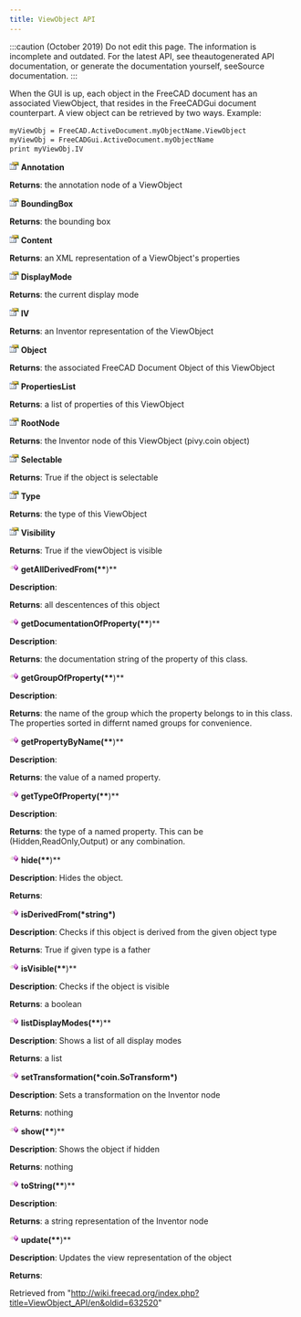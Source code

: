 ```yaml
---
title: ViewObject API
---
```


:::caution
(October 2019) Do not edit this page. The information is incomplete and outdated. For the latest API, see theautogenerated API documentation, or generate the documentation yourself, seeSource documentation.
:::

When the GUI is up, each object in the FreeCAD document has an associated ViewObject, that resides in the FreeCADGui document counterpart. A view object can be retrieved by two ways. Example:

```
myViewObj = FreeCAD.ActiveDocument.myObjectName.ViewObject
myViewObj = FreeCADGui.ActiveDocument.myObjectName
print myViewObj.IV

```

![](/src/assets/images/Property.png) **Annotation**

**Returns**: the annotation node of a ViewObject

![](/src/assets/images/Property.png) **BoundingBox**

**Returns**: the bounding box

![](/src/assets/images/Property.png) **Content**

**Returns**: an XML representation of a ViewObject's properties

![](/src/assets/images/Property.png) **DisplayMode**

**Returns**: the current display mode

![](/src/assets/images/Property.png) **IV**

**Returns**: an Inventor representation of the ViewObject

![](/src/assets/images/Property.png) **Object**

**Returns**: the associated FreeCAD Document Object of this ViewObject

![](/src/assets/images/Property.png) **PropertiesList**

**Returns**: a list of properties of this ViewObject

![](/src/assets/images/Property.png) **RootNode**

**Returns**: the Inventor node of this ViewObject (pivy.coin object)

![](/src/assets/images/Property.png) **Selectable**

**Returns**: True if the object is selectable

![](/src/assets/images/Property.png) **Type**

**Returns**: the type of this ViewObject

![](/src/assets/images/Property.png) **Visibility**

**Returns**: True if the viewObject is visible

![](/src/assets/images/Method.png) **getAllDerivedFrom(\*\***)\*\*

**Description**:

**Returns**: all descentences of this object

![](/src/assets/images/Method.png) **getDocumentationOfProperty(\*\***)\*\*

**Description**:

**Returns**: the documentation string of the property of this class.

![](/src/assets/images/Method.png) **getGroupOfProperty(\*\***)\*\*

**Description**:

**Returns**: the name of the group which the property belongs to in this class. The properties sorted in differnt named groups for convenience.

![](/src/assets/images/Method.png) **getPropertyByName(\*\***)\*\*

**Description**:

**Returns**: the value of a named property.

![](/src/assets/images/Method.png) **getTypeOfProperty(\*\***)\*\*

**Description**:

**Returns**: the type of a named property. This can be (Hidden,ReadOnly,Output) or any combination.

![](/src/assets/images/Method.png) **hide(\*\***)\*\*

**Description**: Hides the object.

**Returns**:

![](/src/assets/images/Method.png) **isDerivedFrom(\***string**\*)**

**Description**: Checks if this object is derived from the given object type

**Returns**: True if given type is a father

![](/src/assets/images/Method.png) **isVisible(\*\***)\*\*

**Description**: Checks if the object is visible

**Returns**: a boolean

![](/src/assets/images/Method.png) **listDisplayModes(\*\***)\*\*

**Description**: Shows a list of all display modes

**Returns**: a list

![](/src/assets/images/Method.png) **setTransformation(\***coin.SoTransform**\*)**

**Description**: Sets a transformation on the Inventor node

**Returns**: nothing

![](/src/assets/images/Method.png) **show(\*\***)\*\*

**Description**: Shows the object if hidden

**Returns**: nothing

![](/src/assets/images/Method.png) **toString(\*\***)\*\*

**Description**:

**Returns**: a string representation of the Inventor node

![](/src/assets/images/Method.png) **update(\*\***)\*\*

**Description**: Updates the view representation of the object

**Returns**:

Retrieved from "<http://wiki.freecad.org/index.php?title=ViewObject_API/en&oldid=632520>"
